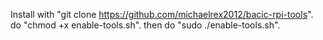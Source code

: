 Install with "git clone https://github.com/michaelrex2012/bacic-rpi-tools".
do "chmod +x enable-tools.sh".
then do "sudo ./enable-tools.sh".
